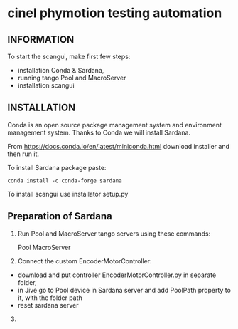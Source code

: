 cinel phymotion testing automation
====================

INFORMATION
-----------
To start the scangui, make first few steps:
* installation Conda & Sardana, 
* running tango Pool and MacroServer
* installation scangui

INSTALLATION
------------
Conda is an open source package management system and environment management system. Thanks to Conda we will install Sardana. 

From https://docs.conda.io/en/latest/miniconda.html download installer and then run it.

To install Sardana package paste:

    conda install -c conda-forge sardana

To install scangui use installator setup.py

Preparation of Sardana
-----------------------
1. Run Pool and MacroServer tango servers using these commands:

    Pool <system-name>
    MacroServer <system-name>
    
2. Connect the custom EncoderMotorController:
  * download and put controller EncoderMotorController.py in separate folder, 
  * in Jive go to Pool device in Sardana server and add PoolPath property to it, with the folder path
  * reset sardana server
3.
